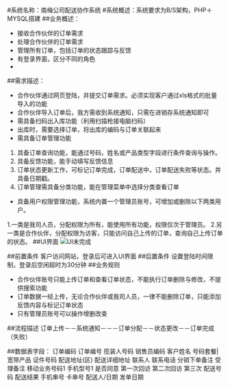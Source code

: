 #系统名称：南梅公司配送协作系统
#系统概述：系统要求为B/S架构，PHP＋MYSQL搭建
##业务概述：
- 接收合作伙伴的订单需求
- 处理合作伙伴的订单需求
- 管理所有订单，包括订单的状态跟踪与反馈
- 有登录界面，区分不同的角色
- 
##需求描述：
- 合作伙伴通过网页登陆，并提交订单需求。必须实现客户通过xls格式的批量导入的功能
- 合作伙伴导入订单后，我方需收到系统通知，只需在进销存系统通知即可
- 需具备扫码出入库功能（利用扫描枪接电脑扫码）
- 出库时，需要选择订单，将出库的编码与订单关联起来
- 需具备订单管理功能

 1. 具备订单查询功能，能通过号码，姓名或产品类型字段进行条件查询与操作。
 2. 具备反馈功能，能手动填写反馈信息
 3. 订单状态更新工作，可标记订单完成，订单配送中，订单配送失败等状态。并具备日期戳。
 4. 订单管理需具备分类功能，能在管理菜单中选择分类查看订单

- 具备用户权限管理功能，系统内置一个管理员账号，可增加或删除以下两类用户。

 1.一类是我司人员，分配权限为所有，能使用所有功能，权限仅次于管理员。
 2.另一类是合作伙伴，分配权限为访客，只能访问自己上传的订单，查询自己上传订单的状态。
##UI界面
![UI未完成](http://7u2ps7.com1.z0.glb.clouddn.com/vshopjxc.png)

##前置条件
客户访问网站，登录后可进入UI界面
##后置条件
设置登陆时间限制，登录后空闲超时为30分钟
##业务规则
- 合作伙伴账号只能上传订单和查看订单状态，不能执行订单删除与修改，不提供搜索功能
- 订单数据一经上传，无论合作伙伴或我司人员，一律不能删除订单，只能添加反馈内容与标记订单状态
- 只有管理员账号可以操作增删改查

##流程描述
订单上传－－系统通知－－－订单分配－－状态更改－－订单完成（失败）

##数据表字段：
订单编码	订单编号	揽装人号码	销售员编码	客户姓名	号码套餐|宽带产品	证件号码	配送地址(区)	配送详细地址	联系人	联系电话	分销下单备注	受理备注	移动业务号码1	手机型号1	是否同意	第一次回访	第二次回访	第三次	配送号码	配送结果	手机串号	卡串号	配送人/日期	发单日期
